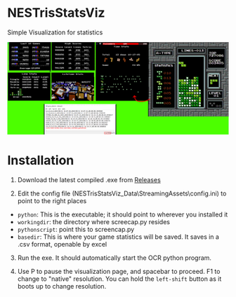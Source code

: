 # NESTrisStatsViz
Simple Visualization for statistics

![Image](https://raw.githubusercontent.com/alex-ong/NESTrisStatsViz/master/Preview.png)

# Installation

1) Download the latest compiled .exe from [Releases](https://github.com/alex-ong/NESTrisStatsViz/releases)

2) Edit the config file (NESTrisStatsViz_Data\StreamingAssets\config.ini) to point to the right places
 - `python`: This is the executable; it should point to wherever you installed it
 - `workingdir`:  the directory where screecap.py resides
 - `pythonscript`: point this to screencap.py
 - `basedir`: This is where your game statistics will be saved. It saves in a .csv format, openable by excel
 
3) Run the exe. It should automatically start the OCR python program.

4) Use P to pause the visualization page, and spacebar to proceed. F1 to change to "native" resolution. You can hold the `left-shift` button as it boots up to change resolution.
